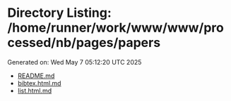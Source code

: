 # Directory Listing: /home/runner/work/www/www/processed/nb/pages/papers
Generated on: Wed May  7 05:12:20 UTC 2025

- [README.md](README.md)
- [bibtex.html.md](bibtex.html.md)
- [list.html.md](list.html.md)
